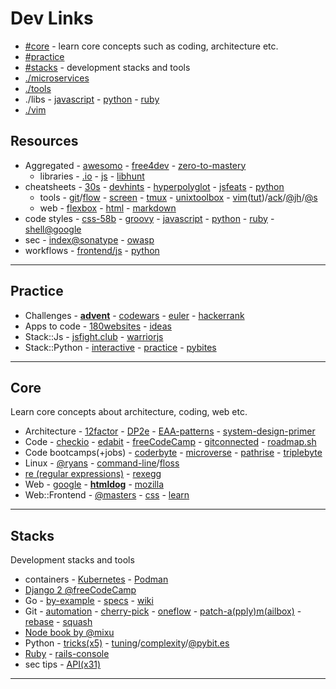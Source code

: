 # Dev Links

* [#core](#core) - learn core concepts such as coding, architecture etc.
* [#practice](#practice)
* [#stacks](#stacks) - development stacks and tools
* [./microservices](arch-microservices.md#microservices-architecture)
* [./tools](tools.md#tools)
* ./libs - [javascript](libjs.md) - [python](libpython.md) - [ruby](libruby.md)
* [./vim](vim.md#vim)

## Resources

* Aggregated - [awesomo](https://github.com/lk-geimfari/awesomo) - [free4dev](https://free-for.dev/#/) - [zero-to-mastery](https://github.com/zero-to-mastery/resources)
  - libraries - [.io](https://libraries.io/) - [js](http://www.javascripting.com/) - [libhunt](https://libhunt.com/)
* cheatsheets - [30s](https://www.30secondsofcode.org/) - [devhints](https://devhints.io/bash) - [hyperpolyglot](http://hyperpolyglot.org/) - [js](https://mbeaudru.github.io/modern-js-cheatsheet/)[feats](http://es6-features.org/) - [python](https://www.pythonsheets.com/)
  - tools - [git](https://github.github.com/training-kit/)/[flow](https://danielkummer.github.io/git-flow-cheatsheet/) - [screen](https://kb.iu.edu/d/acuy) - [tmux](https://www.outcoldman.com/cheatsheets/tmux/) - [unixtoolbox](http://cb.vu/unixtoolbox.xhtml) - [vim](http://vimsheet.com/)([tut](http://www.viemu.com/a_vi_vim_graphical_cheat_sheet_tutorial.html))/[ack](https://github.com/mileszs/ack.vim#keyboard-shortcuts)/[@jh](https://github.com/jordanhudgens/vim-settings/blob/master/vim-cheat-sheet.md)/[@s](https://gist.github.com/stroparo/e848823768679273e58995f94e2f4049#file-vim-mkd)
  - web - [flexbox](https://darekkay.com/dev/flexbox-cheatsheet.html) - [html](https://htmlcheatsheet.com/) - [markdown](https://guides.github.com/pdfs/markdown-cheatsheet-online.pdf)
* code styles - [css-58b](https://jrl.ninja/etc/1/) - [groovy](http://groovy-lang.org/style-guide.html) - [javascript](https://github.com/standard/standard) - [python](https://pep8.org/) - [ruby](https://github.com/bbatsov/ruby-style-guide) - [shell@google](https://google.github.io/styleguide/shell.xml)
* sec - [index@sonatype](https://ossindex.sonatype.org/) - [owasp](https://owasp.org/)
* workflows - [frontend/js](https://marcobotto.com/blog/the-hitchhikers-guide-to-the-modern-front-end-development-workflow/) - [python](https://docs.python-guide.org/)

---

## Practice

* Challenges - **[advent](http://adventofcode.com/)** - [codewars](https://www.codewars.com/) - [euler](https://projecteuler.net) - [hackerrank](https://www.hackerrank.com/)
* Apps to code - [180websites](https://zube.io/blog/how-i-built-180-websites-in-180-days-and-became-a-yc-fellowship-founder/) - [ideas](https://github.com/florinpop17/app-ideas)
* Stack::Js - [jsfight.club](https://jsfight.club/) - [warriorjs](https://warriorjs.com/)
* Stack::Python - [interactive](https://github.com/donnemartin/interactive-coding-challenges#interactive-coding-challenges) - [practice](http://www.practicepython.org/) - [pybites](https://pybit.es/pages/challenges.html)

---

## Core

Learn core concepts about architecture, coding, web etc.

  - Architecture - [12factor](https://12factor.net) - [DP2e](http://www.ccs.neu.edu/home/matthias/HtDP2e/) - [EAA-patterns](https://martinfowler.com/eaaCatalog/) - [system-design-primer](https://github.com/donnemartin/system-design-primer)
  - Code - [checkio](https://checkio.org/) - [edabit](https://edabit.com/) - [freeCodeCamp](https://www.freecodecamp.org/) - [gitconnected](https://gitconnected.com/learn/) - [roadmap.sh](https://roadmap.sh/)
  - Code bootcamps(+jobs) - [coderbyte](https://coderbyte.com/) - [microverse](https://www.microverse.org/) - [pathrise](https://www.pathrise.com/) - [triplebyte](https://triplebyte.com/)
  - Linux - [@ryans](https://ryanstutorials.net/) - [command-line](https://github.com/jlevy/the-art-of-command-line)/[floss](http://write.flossmanuals.net/command-line/introduction/)
  - [re (regular expressions)](https://www.regular-expressions.info/) - [rexegg](http://www.rexegg.com/)
  - Web - [google](https://developers.google.com/web/) - **[htmldog](https://www.htmldog.com/)** - [mozilla](https://developer.mozilla.org/docs/Web)
  - Web::Frontend - [@masters](https://frontendmasters.com/books/front-end-handbook/2019/) - [css](http://csstutorial.org/) - [learn](http://learnlayout.com)

---

## Stacks

Development stacks and tools

* containers - [Kubernetes](https://auth0.com/blog/kubernetes-tutorial-step-by-step-introduction-to-basic-concepts/) - [Podman](https://developers.redhat.com/blog/2019/01/15/podman-managing-containers-pods/)
* [Django 2 @freeCodeCamp](https://www.youtube.com/watch?v=YZvRrldjf1Y)
* Go - [by-example](https://gobyexample.com) - [specs](https://golang.org/ref/spec) - [wiki](https://github.com/golang/go/wiki)
* Git - [automation](https://www.onwebsecurity.com/configuration/automating-repetitive-git-setup-tasks.html) - [cherry-pick](https://mijingo.com/blog/using-git-cherry-pick) - [oneflow](http://endoflineblog.com/oneflow-a-git-branching-model-and-workflow) - [patch-a(pply)m(ailbox)](https://mijingo.com/blog/creating-and-applying-patch-files-in-git) - [rebase](https://www.atlassian.com/git/tutorials/rewriting-history/git-rebase) - [squash](https://driggl.com/blog/a/how-squashing-commits-can-improve-your-git-workflow)
* [Node book by @mixu](http://book.mixu.net/node/)
* Python - [tricks(x5)](https://towardsdatascience.com/five-python-tricks-you-need-to-learn-today-9dbe03c790ab) - [tuning](https://wiki.python.org/moin/PythonSpeed/PerformanceTips)/[complexity](https://wiki.python.org/moin/TimeComplexity)/[@pybit.es](https://pybit.es/faster-python.html)
* [Ruby](https://rubymonk.com/) - [rails-console](https://pragmaticstudio.com/tutorials/rails-console-shortcuts-tips-tricks)
* sec tips - [API(x31)](https://www.freecodecamp.org/news/31-api-security-tips/)

---
